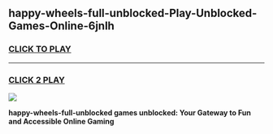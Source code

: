 
## happy-wheels-full-unblocked-Play-Unblocked-Games-Online-6jnlh
<h3>
<a href="https://premium76.site?title=happy-wheels-full-unblocked&ref=25A">CLICK TO PLAY</a></h3>
<hr>

<h3>
<a href="https://premium76.site?title=happy-wheels-full-unblocked&ref=25A">CLICK 2 PLAY</a>
  
</h3>

<a href="https://premium76.site?title=happy-wheels-full-unblocked&ref=25A"><img src="https://clearcache.store/games.png"></a>


**happy-wheels-full-unblocked games unblocked: Your Gateway to Fun and Accessible Online Gaming**
